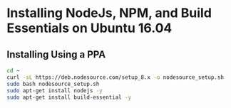 # Installing NodeJs, NPM, and Build Essentials on Ubuntu 16.04

## Installing Using a PPA

```bash
cd ~
curl -sL https://deb.nodesource.com/setup_8.x -o nodesource_setup.sh
sudo bash nodesource_setup.sh
sudo apt-get install nodejs -y
sudo apt-get install build-essential -y
```